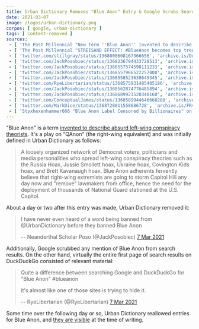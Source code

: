 ```yaml
---
title: Urban Dictionary Removes "Blue Anon" Entry & Google Scrubs Search Results
date: 2021-03-07
image: /logos/urban-dictionary.png
corpos: [ google, urban-dictionary ]
tags: [ content-removed ]
sources:
 - [ 'The Post Millennial "New term ''Blue Anon'' invented to describe Democrats'' nutty conspiracy theories" by James Anthony (6 Mar 2021)', 'archive.is/GZVg0' ]
 - [ 'The Post Millennial "STREISAND EFFECT: #BlueAnon becomes top trend on Twitter after censorship of meme backfires" by The Post Millennial (7 Mar 2021)', 'archive.is/Df1A4' ]
 - [ 'twitter.com/stillgray/status/1368000608167366656', 'archive.is/DuSbn' ]
 - [ 'twitter.com/JackPosobiec/status/1368236794433728513', 'archive.is/8OPw8' ]
 - [ 'twitter.com/JackPosobiec/status/1368557574598111233', 'archive.is/W2Pk9' ]
 - [ 'twitter.com/JackPosobiec/status/1368557966522257408', 'archive.is/mF9Kv' ]
 - [ 'twitter.com/JackPosobiec/status/1368558523630649345', 'archive.is/mMR42' ]
 - [ 'twitter.com/RyeLibertarian/status/1368575931485405186', 'archive.is/ZeRG4' ]
 - [ 'twitter.com/JackPosobiec/status/1368562874776485894', 'archive.is/geaWw' ]
 - [ 'twitter.com/JackPosobiec/status/1368689923520348160', 'archive.is/1kbIs' ]
 - [ 'twitter.com/ConceptualJames/status/1368589944646668288', 'archive.is/n9CBG' ]
 - [ 'twitter.com/MarkDice/status/1368728011558686728', 'archive.is/FRvlS' ]
 - [ 'Styxhexenhammer666 "Blue Anon Label Censored by Billionaires" on Odysee (8 Mar 2021)', 'odysee.com/@Styxhexenhammer666:2/2021-03-08_03-09-12:0' ]
---
```


"Blue Anon" is a term [invented to describe absurd left-wing conspiracy
theorists](https://archive.is/GZVg0#selection-507.0-511.110). It's a play on
"QAnon" (the right-wing equivalent) and was initially defined in Urban
Dictionary as follows:

> A loosely organized network of Democrat voters, politicians and media
> personalities who spread left-wing conspiracy theories such as the Russia
> Hoax, Jussie Smollett hoax, Ukraine hoax, Covington Kids hoax, and Brett
> Kavanaugh hoax. Blue Anon adherents fervently believe that right-wing
> extremists are going to storm Capitol Hill any day now and "remove" lawmakers
> from office, hence the need for the deployment of thousands of National Guard
> stationed at the U.S. Capitol.

About a day or two after this entry was made, Urban Dictionary removed it:

> I have never even heard of a word being banned from @UrbanDictionary before
> they banned Blue Anon
>
> -- Neanderthal Scholar Poso (@JackPosobiec) [7 Mar 2021](https://archive.is/geaWw)

Additionally, Google scrubbed any mention of Blue Anon from search results. On
the other hand, virtually the entire first page of search results on DuckDuckGo
consisted of relevant material:

> Quite a difference between searching Google and DuckDuckGo for "Blue Anon"
> #blueanon
>
> it's almost like one of those sites is trying to hide it.
>
> -- RyeLibertarian (@RyeLibertarian) [7 Mar 2021](https://archive.is/ZeRG4)

Some time over the following day or so, Urban Dictionary reallowed entries for
Blue Anon, and [they are visible](https://archive.is/nonHo) at the time of
writing.
